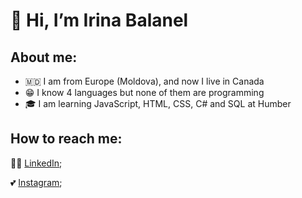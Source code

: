 # 👋 Hi, I’m Irina Balanel

## About me:
- 🇲🇩 I am from Europe (Moldova), and now I live in Canada
- 😁 I know 4 languages but none of them are programming
- 🎓 I am learning JavaScript, HTML, CSS, C# and SQL at Humber

## How to reach me:
👩‍💻 [LinkedIn](https://www.instagram.com/irenmakarova8/);

💕 [Instagram](https://www.linkedin.com/in/irina-balanel/);





